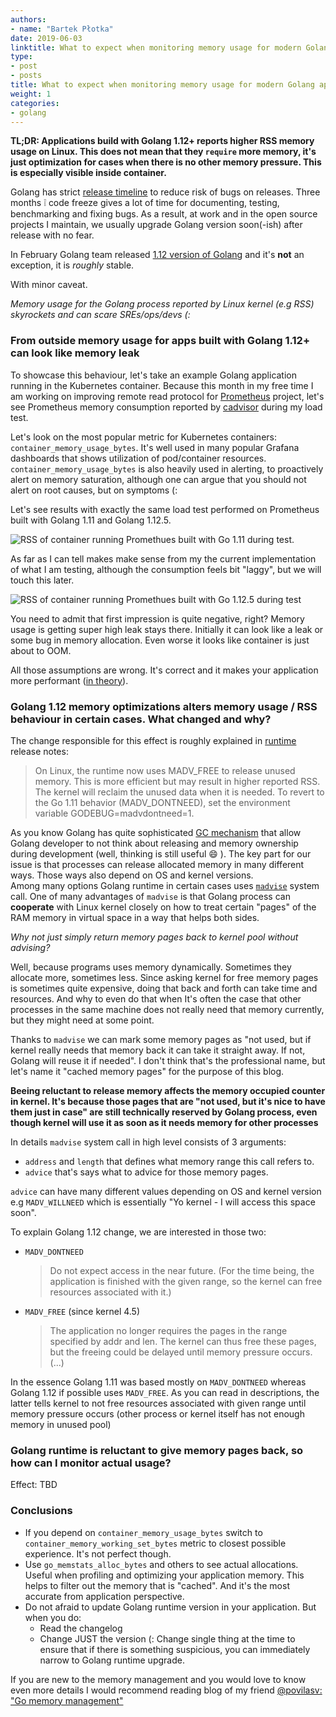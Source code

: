 ```yaml
---
authors:
- name: "Bartek Płotka"
date: 2019-06-03
linktitle: What to expect when monitoring memory usage for modern Golang applications
type:
- post 
- posts
title: What to expect when monitoring memory usage for modern Golang applications.
weight: 1
categories:
- golang
---
```


**TL;DR: Applications build with Golang 1.12+ reports higher RSS memory usage on Linux. 
This does not mean that they `require` more memory, it's just optimization for cases when there is no other memory 
pressure. This is especially visible inside container.**

Golang has strict [release timeline](https://github.com/golang/go/wiki/Go-Release-Cycle) to reduce risk 
of bugs on releases. Three months :grey_exclamation: code freeze gives a lot of time for documenting, testing, benchmarking and fixing bugs.
As a result, at work and in the open source projects I maintain, we usually upgrade Golang version soon(-ish) after release with no fear. 

In February Golang team released [1.12 version of Golang](https://golang.org/doc/go1.12) and it's **not** an exception,
it is *roughly* stable.
 
With minor caveat.
 
*Memory usage for the Golang process reported by Linux kernel (e.g RSS) 
skyrockets and can scare SREs/ops/devs (:*

### From outside memory usage for apps built with Golang 1.12+ can look like memory leak

To showcase this behaviour, let's take an example Golang application running in the Kubernetes container. 
Because this month in my free time I am working on improving remote read protocol for [Prometheus](https://prometheus.io) project, let's see Prometheus memory consumption 
reported by [cadvisor](https://github.com/google/cadvisor) during my load test. 

Let's look on the most popular metric for Kubernetes containers: `container_memory_usage_bytes`. 
It's well used in many popular Grafana dashboards that shows utilization of pod/container resources. 
`container_memory_usage_bytes` is also heavily used in alerting, to proactively alert on memory saturation, although one can argue that you should not alert on root causes, but on symptoms (:

Let's see results with exactly the same load test performed on Prometheus built with Golang 1.11 and Golang 1.12.5.
 
![RSS of container running Promethues built with Go 1.11 during test.](/images/blog/go-memory-monitoring/1.png)

As far as I can tell makes make sense from my the current implementation of what I am testing, although the consumption feels bit "laggy", but we will touch this later.

![RSS of container running Promethues built with Go 1.12.5 during test](/images/blog/go-memory-monitoring/2.png)

You need to admit that first impression is quite negative, right? Memory usage is getting super high leak stays there. 
Initially it can look like a leak or some bug in memory allocation. Even worse it looks like container is just about to OOM.

All those assumptions are wrong. It's correct and it makes your application more performant ([in theory](https://github.com/golang/go/issues/23687#issuecomment-496705293)). 

### Golang 1.12 memory optimizations alters memory usage / RSS behaviour in certain cases. What changed and why?

The change responsible for this effect is roughly explained in [runtime](https://golang.org/doc/go1.12#runtime) release notes:

> On Linux, the runtime now uses MADV_FREE to release unused memory. This is more efficient but may result in higher reported RSS. The kernel will reclaim the unused data when it is needed. To revert to the Go 1.11 behavior (MADV_DONTNEED), set the environment variable GODEBUG=madvdontneed=1.

As you know Golang has quite sophisticated [GC mechanism](https://blog.golang.org/ismmkeynote0) that allow Golang developer to not think about releasing and memory 
ownership during development (well, thinking is still useful :smile: ). The key part for our issue is that processes can release allocated memory in many different ways. Those ways also depend on OS and kernel versions.  
Among many options Golang runtime in certain cases uses [`madvise`](http://man7.org/linux/man-pages/man2/madvise.2.html) system call. One of many advantages
of `madvise` is that Golang process can **cooperate** with Linux kernel closely on how to treat certain "pages" of the RAM memory in virtual space in a way that helps both sides.

*Why not just simply return memory pages back to kernel pool without advising?*

Well, because programs uses memory dynamically. Sometimes they allocate more, sometimes less. Since asking kernel for free memory pages is sometimes quite expensive, doing that back and forth can take time and resources.
And why to even do that when It's often the case that other processes in the same machine does not really need that memory currently, but they might need at some point.

Thanks to `madvise` we can mark some memory pages as "not used, but if kernel really needs that memory back it can take it straight away. If not, Golang will reuse it if needed". 
I don't think that's the professional name, but let's name it "cached memory pages" for the purpose of this blog.

**Beeing reluctant to release memory affects the memory occupied counter in kernel. It's because those pages that are "not used, but it's nice to have them just in case" are still technically reserved by Golang process, even though kernel will use it as soon as it needs memory for other processes**

In details `madvise` system call in high level consists of 3 arguments:

* `address` and `length` that defines what memory range this call refers to.
* `advice` that's says what to advice for those memory pages.

`advice` can have many different values depending on OS and kernel version e.g `MADV_WILLNEED` which is essentially "Yo kernel - I will access this space soon".

To explain Golang 1.12 change, we are interested in those two:

* `MADV_DONTNEED`

  > Do not expect access in the near future. (For the time being, the application is finished with the given range, so the kernel can free resources associated with it.)

* `MADV_FREE` (since kernel 4.5)

  >  The application no longer requires the pages in the range
     specified by addr and len.  The kernel can thus free these
     pages, but the freeing could be delayed until memory pressure
     occurs.  (...)

In the essence Golang 1.11 was based mostly on `MADV_DONTNEED` whereas Golang 1.12 if possible uses `MADV_FREE`. As you can read in descriptions, the latter 
tells kernel to not free resources associated with given range until memory pressure occurs (other process or kernel itself has not enough memory in unused pool)

### Golang runtime is reluctant to give memory pages back, so how can I monitor actual usage?

Effect:  TBD

### Conclusions

* If you depend on `container_memory_usage_bytes` switch to `container_memory_working_set_bytes` metric to closest possible experience. It's not perfect though.
* Use `go_memstats_alloc_bytes` and others to see actual allocations. Useful when profiling and optimizing your application memory. This helps to filter out the memory that is "cached". And it's the most accurate from application perspective.
* Do not afraid to update Golang runtime version in your application. But when you do:
  * Read the changelog
  * Change JUST the version (: Change single thing at the time to ensure that if there is something suspicious, you can immediately narrow to Golang runtime upgrade.
  
If you are new to the memory management and you would love to know even more details I would recommend reading blog of my friend [@povilasv: "Go memory management"](https://povilasv.me/go-memory-management/)

